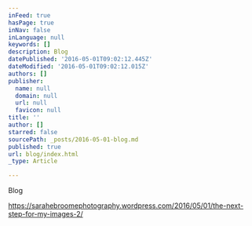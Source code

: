 ```yaml
---
inFeed: true
hasPage: true
inNav: false
inLanguage: null
keywords: []
description: Blog
datePublished: '2016-05-01T09:02:12.445Z'
dateModified: '2016-05-01T09:02:12.015Z'
authors: []
publisher:
  name: null
  domain: null
  url: null
  favicon: null
title: ''
author: []
starred: false
sourcePath: _posts/2016-05-01-blog.md
published: true
url: blog/index.html
_type: Article

---
```

Blog

https://sarahebroomephotography.wordpress.com/2016/05/01/the-next-step-for-my-images-2/